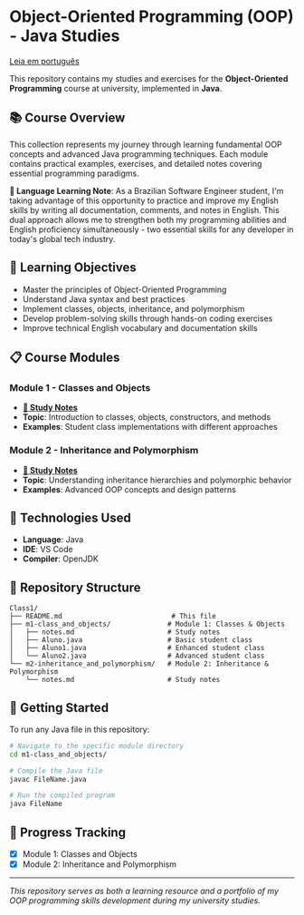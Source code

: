 # Object-Oriented Programming (OOP) - Java Studies

[Leia em português](./README-PTBR.md)

This repository contains my studies and exercises for the **Object-Oriented Programming** course at university, implemented in **Java**.

## 📚 Course Overview

This collection represents my journey through learning fundamental OOP concepts and advanced Java programming techniques. Each module contains practical examples, exercises, and detailed notes covering essential programming paradigms.

**📝 Language Learning Note**: As a Brazilian Software Engineer student, I'm taking advantage of this opportunity to practice and improve my English skills by writing all documentation, comments, and notes in English. This dual approach allows me to strengthen both my programming abilities and English proficiency simultaneously - two essential skills for any developer in today's global tech industry.

## 🎯 Learning Objectives

- Master the principles of Object-Oriented Programming
- Understand Java syntax and best practices
- Implement classes, objects, inheritance, and polymorphism
- Develop problem-solving skills through hands-on coding exercises
- Improve technical English vocabulary and documentation skills

## 📋 Course Modules

### Module 1 - Classes and Objects
- **[📖 Study Notes](./m1-class_and_objects/README.md)**
- **Topic**: Introduction to classes, objects, constructors, and methods
- **Examples**: Student class implementations with different approaches

### Module 2 - Inheritance and Polymorphism
- **[📖 Study Notes](./m2-inheritance_and_polymorphism/README.md)**
- **Topic**: Understanding inheritance hierarchies and polymorphic behavior
- **Examples**: Advanced OOP concepts and design patterns

## 🔧 Technologies Used

- **Language**: Java
- **IDE**: VS Code
- **Compiler**: OpenJDK

## 📁 Repository Structure

```
Class1/
├── README.md                           # This file
├── m1-class_and_objects/              # Module 1: Classes & Objects
│   ├── notes.md                       # Study notes
│   ├── Aluno.java                     # Basic student class
│   ├── Aluno1.java                    # Enhanced student class
│   └── Aluno2.java                    # Advanced student class
└── m2-inheritance_and_polymorphism/   # Module 2: Inheritance & Polymorphism
    └── notes.md                       # Study notes
```

## 🚀 Getting Started

To run any Java file in this repository:

```bash
# Navigate to the specific module directory
cd m1-class_and_objects/

# Compile the Java file
javac FileName.java

# Run the compiled program
java FileName
```

## 📝 Progress Tracking

- [x] Module 1: Classes and Objects
- [x] Module 2: Inheritance and Polymorphism

---

*This repository serves as both a learning resource and a portfolio of my OOP programming skills development during my university studies.*

